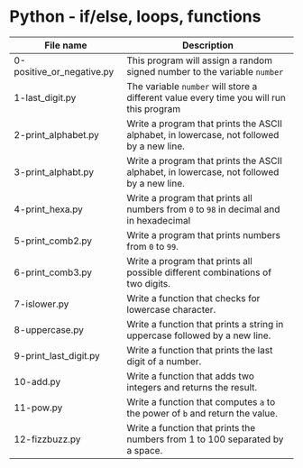 # Python - if/else, loops, functions

| File name                 | Description                                                                               |
| ------------------------- | ----------------------------------------------------------------------------------------- |
| 0-positive_or_negative.py | This program will assign a random signed number to the variable `number`                  |
| 1-last_digit.py           | The variable `number` will store a different value every time you will run this program   |
| 2-print_alphabet.py       | Write a program that prints the ASCII alphabet, in lowercase, not followed by a new line. |
| 3-print_alphabt.py        | Write a program that prints the ASCII alphabet, in lowercase, not followed by a new line. |
| 4-print_hexa.py           | Write a program that prints all numbers from `0` to `98` in decimal and in hexadecimal    |
| 5-print_comb2.py          | Write a program that prints numbers from `0` to `99`.                                     |
| 6-print_comb3.py          | Write a program that prints all possible different combinations of two digits.            |
| 7-islower.py              | Write a function that checks for lowercase character.                                     |
| 8-uppercase.py            | Write a function that prints a string in uppercase followed by a new line.                |
| 9-print_last_digit.py     | Write a function that prints the last digit of a number.                                  |
| 10-add.py                 | Write a function that adds two integers and returns the result.                           |
| 11-pow.py                 | Write a function that computes `a` to the power of `b` and return the value.              |
| 12-fizzbuzz.py            | Write a function that prints the numbers from 1 to 100 separated by a space.              |
